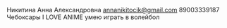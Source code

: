 Никитина Анна Александровна
annanikitocik@gmail.com
89003339187
Чебоксары
I LOVE ANIME
умею играть в волейбол 